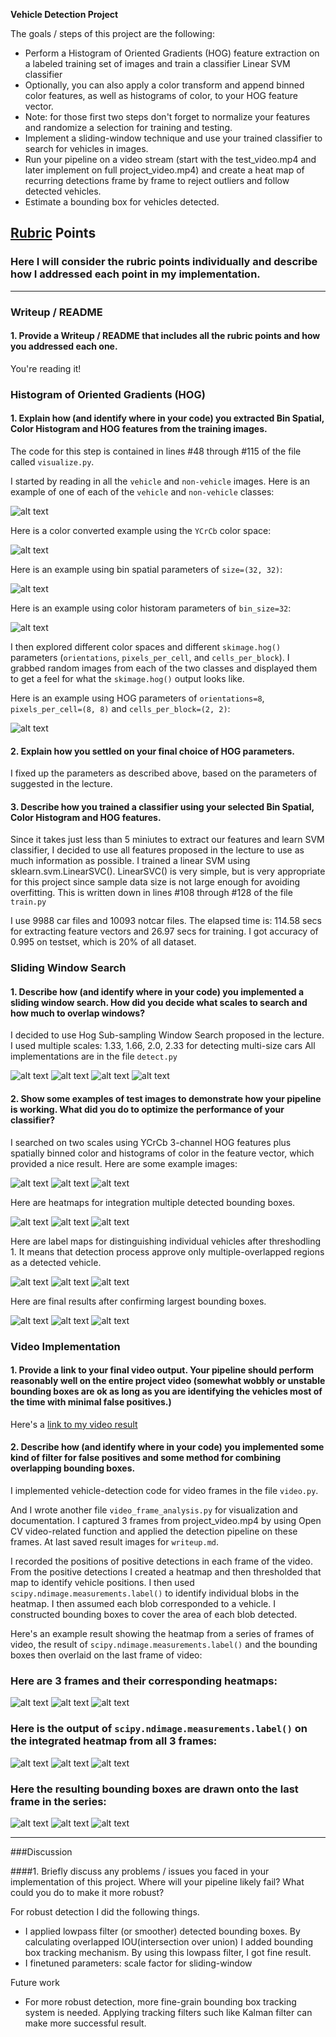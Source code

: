 **Vehicle Detection Project**

The goals / steps of this project are the following:

* Perform a Histogram of Oriented Gradients (HOG) feature extraction on a labeled training set of images and train a classifier Linear SVM classifier
* Optionally, you can also apply a color transform and append binned color features, as well as histograms of color, to your HOG feature vector. 
* Note: for those first two steps don't forget to normalize your features and randomize a selection for training and testing.
* Implement a sliding-window technique and use your trained classifier to search for vehicles in images.
* Run your pipeline on a video stream (start with the test_video.mp4 and later implement on full project_video.mp4) and create a heat map of recurring detections frame by frame to reject outliers and follow detected vehicles.
* Estimate a bounding box for vehicles detected.

[//]: # (Image References)
[car_notcar]: ./output_images/car_notcar.png
[color_conversion]: ./output_images/color_conversion.png
[hog]: ./output_images/hog.png
[bin_spatial]: ./output_images/bin_spatial.png
[color_histogram]: ./output_images/color_histogram.png

[sliding_window0]: ./output_images/sliding_window_1.1.png
[sliding_window1]: ./output_images/sliding_window_1.3.png
[sliding_window2]: ./output_images/sliding_window_1.5.png
[sliding_window3]: ./output_images/sliding_window_1.7.png

[base_detection0]: ./output_images/test1.jpg
[base_detection1]: ./output_images/test3.jpg
[base_detection2]: ./output_images/test4.jpg

[heatmap0]: ./output_images/heatmap_test1.jpg
[heatmap1]: ./output_images/heatmap_test3.jpg
[heatmap2]: ./output_images/heatmap_test4.jpg

[label0]: ./output_images/label_test1.jpg
[label1]: ./output_images/label_test3.jpg
[label2]: ./output_images/label_test4.jpg

[final0]: ./output_images/final_test1.jpg
[final1]: ./output_images/final_test3.jpg
[final2]: ./output_images/final_test4.jpg

[video_heatmap0]: ./output_images/heatmap_video_frame0.png
[video_heatmap1]: ./output_images/heatmap_video_frame1.png
[video_heatmap2]: ./output_images/heatmap_video_frame2.png

[video_label0]: ./output_images/label_video_frame0.png
[video_label1]: ./output_images/label_video_frame1.png
[video_label2]: ./output_images/label_video_frame2.png

[video_final0]: ./output_images/final_video_frame0.png
[video_final1]: ./output_images/final_video_frame1.png
[video_final2]: ./output_images/final_video_frame2.png

[image3]: ./examples/sliding_windows.jpg
[image4]: ./examples/sliding_window.jpg
[image5]: ./examples/bboxes_and_heat.png
[image6]: ./examples/labels_map.png
[image7]: ./examples/output_bboxes.png
[video1]: ./project_video.mp4

## [Rubric](https://review.udacity.com/#!/rubrics/513/view) Points
### Here I will consider the rubric points individually and describe how I addressed each point in my implementation.  

---
### Writeup / README

#### 1. Provide a Writeup / README that includes all the rubric points and how you addressed each one.

You're reading it!

### Histogram of Oriented Gradients (HOG)

#### 1. Explain how (and identify where in your code) you extracted Bin Spatial, Color Histogram and HOG features from the training images.

The code for this step is contained in lines #48 through #115 of the file called `visualize.py`.

I started by reading in all the `vehicle` and `non-vehicle` images.  Here is an example of one of each of the `vehicle` and `non-vehicle` classes:

![alt text][car_notcar]

Here is a color converted example using the `YCrCb` color space:

![alt text][color_conversion]

Here is an example using bin spatial parameters of `size=(32, 32)`:

![alt text][bin_spatial]

Here is an example using color historam parameters of `bin_size=32`:

![alt text][color_histogram]

I then explored different color spaces and different `skimage.hog()` parameters (`orientations`, `pixels_per_cell`, and `cells_per_block`).  I grabbed random images from each of the two classes and displayed them to get a feel for what the `skimage.hog()` output looks like.

Here is an example using HOG parameters of `orientations=8`, `pixels_per_cell=(8, 8)` and `cells_per_block=(2, 2)`:

![alt text][hog]

#### 2. Explain how you settled on your final choice of HOG parameters.

I fixed up the parameters as described above, based on the parameters of suggested in the lecture.

#### 3. Describe how you trained a classifier using your selected Bin Spatial, Color Histogram and HOG features.

Since it takes just less than 5 miniutes to extract our features and learn SVM classifier, I decided to use all features proposed in the lecture to use as much information as possible.
I trained a linear SVM using sklearn.svm.LinearSVC(). LinearSVC() is very simple, but is very appropriate for this project since sample data size is not large enough for avoiding overfitting.
This is written down in lines #108 through #128 of the file `train.py`

I use 9988 car files and 10093 notcar files.
The elapsed time is: 114.58 secs for extracting feature vectors and 26.97 secs for training.
I got accuracy of  0.995 on testset, which is 20% of all dataset.

### Sliding Window Search

#### 1. Describe how (and identify where in your code) you implemented a sliding window search.  How did you decide what scales to search and how much to overlap windows?

I decided to use Hog Sub-sampling Window Search proposed in the lecture.
I used multiple scales: 1.33, 1.66, 2.0, 2.33 for detecting multi-size cars
All implementations are in the file `detect.py`

![alt text][sliding_window0]
![alt text][sliding_window1]
![alt text][sliding_window2]
![alt text][sliding_window3]

#### 2. Show some examples of test images to demonstrate how your pipeline is working.  What did you do to optimize the performance of your classifier?

I searched on two scales using YCrCb 3-channel HOG features plus spatially binned color and histograms of color in the feature vector, which provided a nice result.  Here are some example images:

![alt text][base_detection0]
![alt text][base_detection1]
![alt text][base_detection2]

Here are heatmaps for integration multiple detected bounding boxes.

![alt text][heatmap0]
![alt text][heatmap0]
![alt text][heatmap0]

Here are label maps for distinguishing individual vehicles after threshodling 1. It means that detection process approve only multiple-overlapped regions as a detected vehicle.

![alt text][label0]
![alt text][label1]
![alt text][label2]

Here are final results after confirming largest bounding boxes.

![alt text][final0]
![alt text][final1]
![alt text][final2]

### Video Implementation

#### 1. Provide a link to your final video output.  Your pipeline should perform reasonably well on the entire project video (somewhat wobbly or unstable bounding boxes are ok as long as you are identifying the vehicles most of the time with minimal false positives.)
Here's a [link to my video result](./result_project_video.mp4)


#### 2. Describe how (and identify where in your code) you implemented some kind of filter for false positives and some method for combining overlapping bounding boxes.

I implemented vehicle-detection code for video frames in the file `video.py`.

And I wrote another file `video_frame_analysis.py` for visualization and documentation. I captured 3 frames from project_video.mp4 by using Open CV video-related function and applied the detection pipeline on these frames. At last saved result images for `writeup.md`.

I recorded the positions of positive detections in each frame of the video.  From the positive detections I created a heatmap and then thresholded that map to identify vehicle positions.  I then used `scipy.ndimage.measurements.label()` to identify individual blobs in the heatmap.  I then assumed each blob corresponded to a vehicle.  I constructed bounding boxes to cover the area of each blob detected.

Here's an example result showing the heatmap from a series of frames of video, the result of `scipy.ndimage.measurements.label()` and the bounding boxes then overlaid on the last frame of video:

### Here are 3 frames and their corresponding heatmaps:

![alt text][video_heatmap0]
![alt text][video_heatmap1]
![alt text][video_heatmap2]

### Here is the output of `scipy.ndimage.measurements.label()` on the integrated heatmap from all 3 frames:
![alt text][video_label0]
![alt text][video_label1]
![alt text][video_label2]

### Here the resulting bounding boxes are drawn onto the last frame in the series:
![alt text][video_final0]
![alt text][video_final1]
![alt text][video_final2]

---

###Discussion

####1. Briefly discuss any problems / issues you faced in your implementation of this project.  Where will your pipeline likely fail?  What could you do to make it more robust?

For robust detection I did the following things.
* I applied lowpass filter (or smoother) detected bounding boxes. By calculating overlapped IOU(intersection over union) I added bounding box tracking mechanism. By using this lowpass filter, I got fine result.
* I finetuned parameters: scale factor for sliding-window

Future work
* For more robust detection, more fine-grain bounding box tracking system is needed. Applying tracking filters such like Kalman filter can make more successful result.
